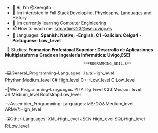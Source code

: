 - 👋 Hi, I’m @Seergito
- 👀 I’m interested in Full Stack Developing, Phyolosphy, Languages and History
- 🌱 I’m currently learning Computer Enginieering
- 📫 How to reach me: srmartinez23@esei.uvigo.es
- 🚩 Languages: **Spanish: Native;**
                 **-English: C1**
                 **-Galician: Celga4**
                 **-Portuguese: Low_Level**

-📓 Studies: **Formacion Profesional Superior : Desarrollo de Aplicaciones Multiplataforma**
                **Grado en Ingeniería Informática: Uvigo,ESEI**
  
                                        **PROGRAMMING_SKILLS**
  
  -💻General_Programming-Languages: Java:High_level
                                  Phython:Medium_level
                                  C#:High_level
                                  C++:Low_level
                                  C:Low_level

  -🎨Web_Programming-Languages: PHP:Hig_level
                                      CSS:Medium_level
                                      JS:Medium_level
                                      Bootstrap:Low_level

  -💡Assembler_Programming-Languages: MS-DOS:Medium_level
                                      ARMv7:High_level

   -⌛Other-Languages: XML:High_level
                    JSON:High_level
                    SQL:High_level
                    R:Low_level


